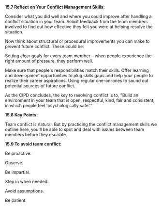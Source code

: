 **15.7 Reflect on Your Conflict Management Skills:**

Consider what you did well and where you could improve after handling a conflict situation in your team. Solicit feedback from the team members involved to find out how effective they felt you were at helping resolve the situation.

Now think about structural or procedural improvements you can make to prevent future conflict. These could be:

Setting clear goals for every team member – when people experience the right amount of pressure, they perform well.

Make sure that people's responsibilities match their skills. Offer learning and development opportunities to plug skills gaps and help your people to realize their career aspirations.
Using regular one-on-ones to sound out potential sources of future conflict.

As the CIPD concludes, the key to resolving conflict is to, "Build an environment in your team that is open, respectful, kind, fair and consistent, in which people feel 'psychologically safe.'"

**15.8 Key Points:**

Team conflict is natural. But by practicing the conflict management skills we outline here, you'll be able to spot and deal with issues between team members before they escalate.

**15.9 To avoid team conflict:**

Be proactive.

Observe.

Be impartial.

Step in when needed.

Avoid assumptions.

Be patient.


